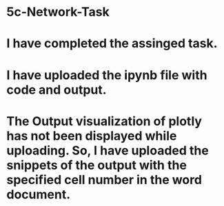 # 5c-Network-Task

# I have completed the assinged task. 
# I have uploaded the ipynb file with code and output. 
# The Output visualization of plotly has not been displayed while uploading. So, I have uploaded the snippets of the output with the specified cell number in the word document.
